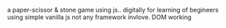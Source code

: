 a paper-scissor & stone game using js.. digitally for learning of begineers
using simple vanilla js not any framework invlove.
DOM working 
